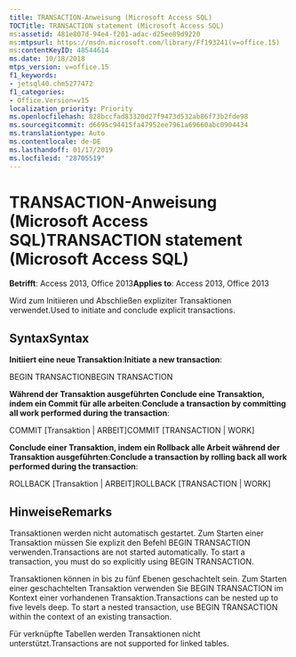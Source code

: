 ```yaml
---
title: TRANSACTION-Anweisung (Microsoft Access SQL)
TOCTitle: TRANSACTION statement (Microsoft Access SQL)
ms:assetid: 481e807d-94e4-f201-adac-d25ee89d9220
ms:mtpsurl: https://msdn.microsoft.com/library/Ff193241(v=office.15)
ms:contentKeyID: 48544614
ms.date: 10/18/2018
mtps_version: v=office.15
f1_keywords:
- jetsql40.chm5277472
f1_categories:
- Office.Version=v15
localization_priority: Priority
ms.openlocfilehash: 828bccfad83320d27f9473d532ab86f73b2fde98
ms.sourcegitcommit: d6695c94415fa47952ee7961a69660abc0904434
ms.translationtype: Auto
ms.contentlocale: de-DE
ms.lasthandoff: 01/17/2019
ms.locfileid: "28705519"
---
```

# <a name="transaction-statement-microsoft-access-sql"></a><span data-ttu-id="1c0a8-102">TRANSACTION-Anweisung (Microsoft Access SQL)</span><span class="sxs-lookup"><span data-stu-id="1c0a8-102">TRANSACTION statement (Microsoft Access SQL)</span></span>

<span data-ttu-id="1c0a8-103">**Betrifft**: Access 2013, Office 2013</span><span class="sxs-lookup"><span data-stu-id="1c0a8-103">**Applies to**: Access 2013, Office 2013</span></span>

<span data-ttu-id="1c0a8-104">Wird zum Initiieren und Abschließen expliziter Transaktionen verwendet.</span><span class="sxs-lookup"><span data-stu-id="1c0a8-104">Used to initiate and conclude explicit transactions.</span></span>

## <a name="syntax"></a><span data-ttu-id="1c0a8-105">Syntax</span><span class="sxs-lookup"><span data-stu-id="1c0a8-105">Syntax</span></span>

<span data-ttu-id="1c0a8-106">**Initiiert eine neue Transaktion**:</span><span class="sxs-lookup"><span data-stu-id="1c0a8-106">**Initiate a new transaction**:</span></span>

<span data-ttu-id="1c0a8-107">BEGIN TRANSACTION</span><span class="sxs-lookup"><span data-stu-id="1c0a8-107">BEGIN TRANSACTION</span></span>

<span data-ttu-id="1c0a8-108">**Während der Transaktion ausgeführten Conclude eine Transaktion, indem ein Commit für alle arbeiten**:</span><span class="sxs-lookup"><span data-stu-id="1c0a8-108">**Conclude a transaction by committing all work performed during the transaction**:</span></span>

<span data-ttu-id="1c0a8-109">COMMIT \[Transaktion | ARBEIT\]</span><span class="sxs-lookup"><span data-stu-id="1c0a8-109">COMMIT \[TRANSACTION | WORK\]</span></span>

<span data-ttu-id="1c0a8-110">**Conclude einer Transaktion, indem ein Rollback alle Arbeit während der Transaktion ausgeführten**:</span><span class="sxs-lookup"><span data-stu-id="1c0a8-110">**Conclude a transaction by rolling back all work performed during the transaction**:</span></span>

<span data-ttu-id="1c0a8-111">ROLLBACK \[Transaktion | ARBEIT\]</span><span class="sxs-lookup"><span data-stu-id="1c0a8-111">ROLLBACK \[TRANSACTION | WORK\]</span></span>

## <a name="remarks"></a><span data-ttu-id="1c0a8-112">Hinweise</span><span class="sxs-lookup"><span data-stu-id="1c0a8-112">Remarks</span></span>

<span data-ttu-id="1c0a8-p101">Transaktionen werden nicht automatisch gestartet. Zum Starten einer Transaktion müssen Sie explizit den Befehl BEGIN TRANSACTION verwenden.</span><span class="sxs-lookup"><span data-stu-id="1c0a8-p101">Transactions are not started automatically. To start a transaction, you must do so explicitly using BEGIN TRANSACTION.</span></span>

<span data-ttu-id="1c0a8-p102">Transaktionen können in bis zu fünf Ebenen geschachtelt sein. Zum Starten einer geschachtelten Transaktion verwenden Sie BEGIN TRANSACTION im Kontext einer vorhandenen Transaktion.</span><span class="sxs-lookup"><span data-stu-id="1c0a8-p102">Transactions can be nested up to five levels deep. To start a nested transaction, use BEGIN TRANSACTION within the context of an existing transaction.</span></span>

<span data-ttu-id="1c0a8-117">Für verknüpfte Tabellen werden Transaktionen nicht unterstützt.</span><span class="sxs-lookup"><span data-stu-id="1c0a8-117">Transactions are not supported for linked tables.</span></span>


